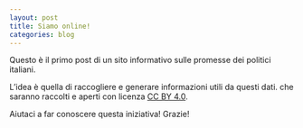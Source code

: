 ```yaml
---
layout: post
title: Siamo online!
categories: blog
---
```


Questo è il primo post di un sito informativo sulle promesse dei politici italiani.

L’idea è quella di raccogliere e generare informazioni utili da questi dati. che saranno raccolti e aperti con licenza [CC BY 4.0](https://creativecommons.org/licenses/by/4.0/).

Aiutaci a far conoscere questa iniziativa! Grazie!
